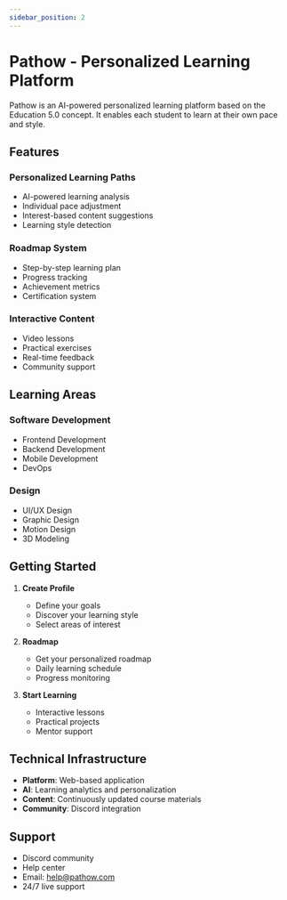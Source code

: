 ```yaml
---
sidebar_position: 2
---
```


# Pathow - Personalized Learning Platform

Pathow is an AI-powered personalized learning platform based on the Education 5.0 concept. It enables each student to learn at their own pace and style.

## Features

### Personalized Learning Paths

- AI-powered learning analysis
- Individual pace adjustment
- Interest-based content suggestions
- Learning style detection

### Roadmap System

- Step-by-step learning plan
- Progress tracking
- Achievement metrics
- Certification system

### Interactive Content

- Video lessons
- Practical exercises
- Real-time feedback
- Community support

## Learning Areas

### Software Development

- Frontend Development
- Backend Development
- Mobile Development
- DevOps

### Design

- UI/UX Design
- Graphic Design
- Motion Design
- 3D Modeling

## Getting Started

1. **Create Profile**

   - Define your goals
   - Discover your learning style
   - Select areas of interest

2. **Roadmap**

   - Get your personalized roadmap
   - Daily learning schedule
   - Progress monitoring

3. **Start Learning**
   - Interactive lessons
   - Practical projects
   - Mentor support

## Technical Infrastructure

- **Platform**: Web-based application
- **AI**: Learning analytics and personalization
- **Content**: Continuously updated course materials
- **Community**: Discord integration

## Support

- Discord community
- Help center
- Email: help@pathow.com
- 24/7 live support
